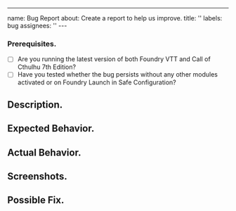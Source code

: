 ---
name: Bug Report
about: Create a report to help us improve.
title: ''
labels: bug
assignees: ''
---<!--- Provide a general summary of the issue in the Title above. -->

### Prerequisites.

<!-- Your issue may already be reported! Please search on the issue tracker before creating one. -->

- [ ] Are you running the latest version of both Foundry VTT and Call of Cthulhu 7th Edition?
- [ ] Have you tested whether the bug persists without any other modules activated or on Foundry Launch in Safe Configuration?

## Description.

<!--- Provide a more detailed introduction to the issue itself, and why you consider it to be a bug. -->

## Expected Behavior.

<!--- Tell us what should happen. -->

## Actual Behavior.

<!--- Tell us what happens instead. -->

## Screenshots.

<!-- If appropriate. -->

## Possible Fix.

<!--- Not obligatory, but suggest a fix or reason for the bug. -->
